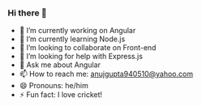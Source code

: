 ### Hi there 👋

- 🔭 I’m currently working on Angular
- 🌱 I’m currently learning Node.js
- 👯 I’m looking to collaborate on Front-end
- 🤔 I’m looking for help with Express.js
- 💬 Ask me about Angular
- 📫 How to reach me: anujgupta940510@yahoo.com
- 😄 Pronouns: he/him
- ⚡ Fun fact: I love cricket!
